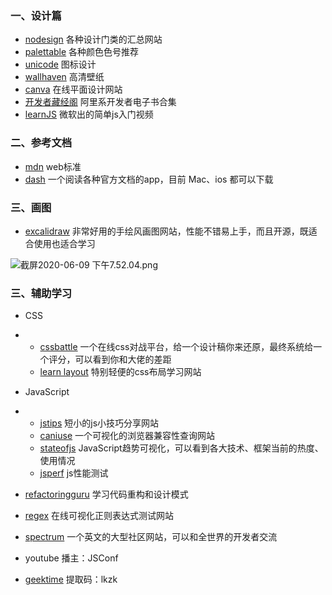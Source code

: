 ### 一、设计篇

- [nodesign](https://nodesign.dev)    各种设计门类的汇总网站
- [palettable](https://www.palettable.io/65CD90)    各种颜色色号推荐
- [unicode](https://home.unicode.org)    图标设计
- [wallhaven](https://wallhaven.cc)    高清壁纸
- [canva](https://www.canva.cn/)    在线平面设计网站
- [开发者藏经阁](https://developer.aliyun.com/topic/ebook?utm_content=g_1000113698&from=timeline)  阿里系开发者电子书合集
- [learnJS](https://www.youtube.com/playlist?list=PLlrxD0HtieHhW0NCG7M536uHGOtJ95Ut2)    微软出的简单js入门视频



### 二、参考文档

- [mdn](https://developer.mozilla.org/zh-CN/)    web标准
- [dash](https://kapeli.com/dash)    一个阅读各种官方文档的app，目前 Mac、ios 都可以下载





### 三、画图

- [excalidraw](https://excalidraw.com/)    非常好用的手绘风画图网站，性能不错易上手，而且开源，既适合使用也适合学习

![截屏2020-06-09 下午7.52.04.png](https://cdn.nlark.com/yuque/0/2020/png/552606/1591703527770-59b8d59a-1ed9-443f-9ec8-baaeecd614e0.png)



### 三、辅助学习

- CSS

- - [cssbattle](https://cssbattle.dev)    一个在线css对战平台，给一个设计稿你来还原，最终系统给一个评分，可以看到你和大佬的差距
  - [learn layout](http://zh.learnlayout.com/toc.html)  特别轻便的css布局学习网站

- JavaScript

- - [jstips](https://www.jstips.co)    短小的js小技巧分享网站
  - [caniuse](https://caniuse.com/)   一个可视化的浏览器兼容性查询网站
  - [stateofjs](https://2019.stateofjs.com/)  JavaScript趋势可视化，可以看到各大技术、框架当前的热度、使用情况
  - [jsperf](https://jsperf.com)    js性能测试

- [refactoringguru](https://refactoringguru.cn)    学习代码重构和设计模式
- [regex](https://regexr.com/)      在线可视化正则表达式测试网站
- [spectrum](https://spectrum.chat/explore)    一个英文的大型社区网站，可以和全世界的开发者交流
- youtube    播主：JSConf
- [geektime](https://pan.baidu.com/s/1tHZ6oyTMauslJ4b9UwXRWQ)  提取码：lkzk